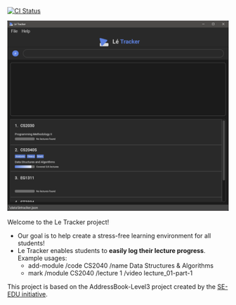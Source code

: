 [![CI Status](https://github.com/AY2223S2-CS2103-F10-2/tp/actions/workflows/gradle.yml/badge.svg)](https://github.com/AY2223S2-CS2103-F10-2/tp/actions/workflows/gradle.yml)

![Ui](docs/images/Ui.png)

Welcome to the Le Tracker project!
* Our goal is to help create a stress-free learning environment for all students!<br>
* Le Tracker enables students to **easily log their lecture progress**. <br>
  Example usages:
  * add-module /code CS2040 /name Data Structures & Algorithms
  * mark /module CS2040 /lecture 1 /video lecture_01-part-1

This project is based on the AddressBook-Level3 project created by the [SE-EDU initiative](https://se-education.org).
